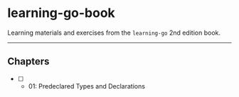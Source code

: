 # learning-go-book

Learning materials and exercises from the `learning-go` 2nd edition book.

-----

## Chapters

 * [ ] - 01: Predeclared Types and Declarations
